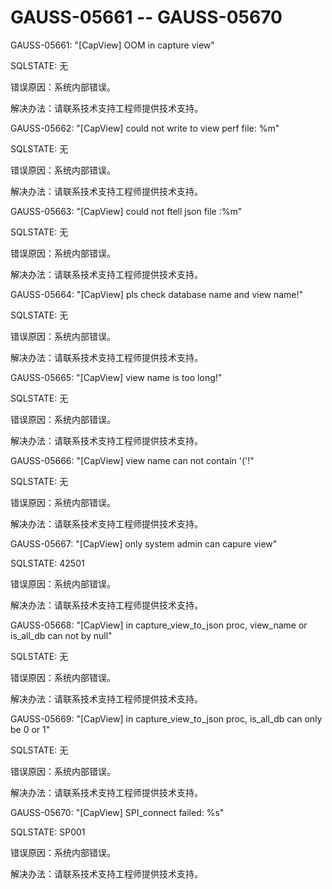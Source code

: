 # GAUSS-05661 -- GAUSS-05670

GAUSS-05661: "\[CapView\] OOM in capture view"

SQLSTATE: 无

错误原因：系统内部错误。

解决办法：请联系技术支持工程师提供技术支持。

GAUSS-05662: "\[CapView\] could not write to view perf file: %m"

SQLSTATE: 无

错误原因：系统内部错误。

解决办法：请联系技术支持工程师提供技术支持。

GAUSS-05663: "\[CapView\] could not ftell json file :%m"

SQLSTATE: 无

错误原因：系统内部错误。

解决办法：请联系技术支持工程师提供技术支持。

GAUSS-05664: "\[CapView\] pls check database name and view name!"

SQLSTATE: 无

错误原因：系统内部错误。

解决办法：请联系技术支持工程师提供技术支持。

GAUSS-05665: "\[CapView\] view name is too long!"

SQLSTATE: 无

错误原因：系统内部错误。

解决办法：请联系技术支持工程师提供技术支持。

GAUSS-05666: "\[CapView\] view name can not contain '\('!"

SQLSTATE: 无

错误原因：系统内部错误。

解决办法：请联系技术支持工程师提供技术支持。

GAUSS-05667: "\[CapView\] only system admin can capure view"

SQLSTATE: 42501

错误原因：系统内部错误。

解决办法：请联系技术支持工程师提供技术支持。

GAUSS-05668: "\[CapView\] in capture\_view\_to\_json proc, view\_name or is\_all\_db can not by null"

SQLSTATE: 无

错误原因：系统内部错误。

解决办法：请联系技术支持工程师提供技术支持。

GAUSS-05669: "\[CapView\] in capture\_view\_to\_json proc, is\_all\_db can only be 0 or 1"

SQLSTATE: 无

错误原因：系统内部错误。

解决办法：请联系技术支持工程师提供技术支持。

GAUSS-05670: "\[CapView\] SPI\_connect failed: %s"

SQLSTATE: SP001

错误原因：系统内部错误。

解决办法：请联系技术支持工程师提供技术支持。

